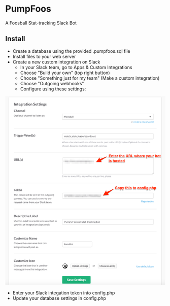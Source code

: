 # PumpFoos
A Foosball Stat-tracking Slack Bot

## Install

* Create a database using the provided .pumpfoos.sql file
* Install files to your web server
* Create a new custom integration on Slack
    - In your Slack team, go to Apps & Custom Integrations 
    - Choose "Build your own" (top right button)
    - Choose "Something just for my team" (Make a custom integration)
    - Choose "Outgoing webhooks"
    - Configure using these settings:

![Slack PumpFoos Bot Settings](https://github.com/PumpInteractive/PumpFoos/raw/master/outgoing-webhook-slack.png)

* Enter your Slack integation token into config.php
* Update your database settings in config.php
